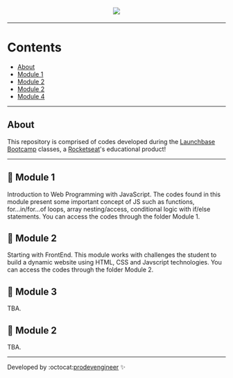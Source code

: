 <h1 align="center">
    <img src="https://ik.imagekit.io/nsa4tdplyg/c6393600-201d-11ea-9fb5-f3f7c763bd2f_JI6TcURN6B.png">
</h1>

  

---
# Contents
- [About](#-about)
- [Module 1](#-module-1)
- [Module 2](#-module-2)
- [Module 2](#-module-3)
- [Module 4](#-module-4)

---
## About
This repository is comprised of codes developed during the [Launchbase Bootcamp](https://rocketseat.com.br/launchbase) classes, a [Rocketseat](https://rocketseat.com.br/)'s educational product!

---
## 📂 Module 1 
Introduction to Web Programming with JavaScript.
The codes found in this module present some important concept of JS such as functions, for...in/for...of loops, array nesting/access, conditional logic with if/else statements.
You can access the codes through the folder Module 1.


## 📂 Module 2
Starting with FrontEnd.
This module works with challenges the student to build a dynamic website using HTML, CSS and Javscript technologies.
You can access the codes through the folder Module 2.

## 🔏 Module 3
TBA.

## 🔏 Module 2
TBA.




---
Developed by :octocat:[prodevengineer](https://github.com/prodevengineer) ✨

